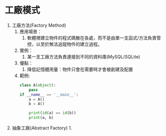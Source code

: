 # 工廠模式
1. 工廠方法(Factory Method)
    1. 應用場景：
        1. 軟體裡建立物件的程式碼散在各處，而不是由單一支函式/方法負責管控，以至於無法追蹤物件的建立過程。
    2. 實例：
        1. 某一支工廠方法負責連接到不同的資料庫(MySQL/SQLite)
    3. 優點：
        1. 降低記憶體用量：物件只會在需要時才會被創建及配置
    4. 範例:
        ```python
        class A(object):
            pass
        if __name__ == '__main__':
            a = A()
            b = A()

            print(id(a) == id(b))
            print(a, b)
        ```
2. 抽象工廠(Abstract Factory)
    1. 